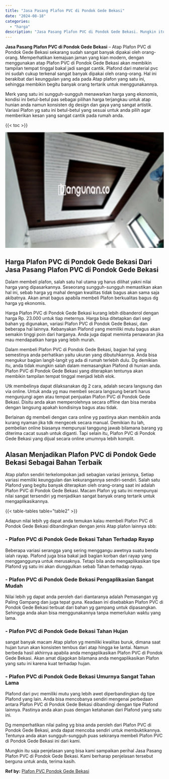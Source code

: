 ```yaml
---
title: "Jasa Pasang Plafon PVC di Pondok Gede Bekasi"
date: "2024-08-18"
categories: 
  - "harga"
description: "Jasa Pasang Plafon PVC di Pondok Gede Bekasi. Mungkin itu saja penjelasan yang bisa kami sampaikan perihal Jasa Pasang Plafon PVC di Pondok Gede Bekasi. Kami..."
---
```


**Jasa Pasang Plafon PVC di Pondok Gede Bekasi** – Atap Plafon PVC di Pondok Gede Bekasi sekarang sudah sangat banyak dipakai oleh orang-orang. Memperhatikan kemajuan jaman yang kian modern, dengan menggunakan atap Plafon PVC di Pondok Gede Bekasi akan membikin tampilan tempat tinggal bakal jadi sangat cantik. Plafond dari material pvc ini sudah cukup terkenal sangat banyak dipakai oleh orang-orang. Hal ini berakibat dari keunggulan yang ada pada Atap plafon yang satu ini, sehingga membikin begitu banyak orang tertarik untuk menggunakannya.

Merk yang satu ini sungguh-sungguh menawarkan harga yang ekonomis, kondisi ini betul-betul pas sebagai pilihan harga terjangkau untuk atap hunian anda namun konsisten dg design dan gaya yang sangat artistik. Variasi Plafon yg satu ini betul-betul yang sesuai untuk anda pilih agar memberikan kesan yang sangat cantik pada rumah anda.

{{< toc >}}

![Jasa Pasang Plafon PVC di Pondok Gede Bekasi](/images/flafond-pvc-murah05.png)

## Harga Plafon PVC di Pondok Gede Bekasi Dari Jasa Pasang Plafon PVC di Pondok Gede Bekasi

Dalam membeli plafon, salah satu hal utama yg harus dilihat yakni nilai harga yang dipasarkannya. Seseorang sungguh-sungguh memastikan akan hal ini, sebab harga yg mahal dengan kwalitas tidak bagus akan sama saja akibatnya. Akan amat bagus apabila membeli Plafon berkualitas bagus dg harga yg ekonomis.

Harga Plafon PVC di Pondok Gede Bekasi kurang lebih dibanderol dengan harga Rp. 23.000 untuk tiap meternya. Harga bisa ditetapkan dari segi bahan yg digunakan, variasi Plafon PVC di Pondok Gede Bekasi, dan beberapa hal lainnya. Kebanyakan Plafond yang memiliki mutu bagus akan semakin tinggi poin dari harganya. Anda juga dapat meminta penawaran jika mau mendapatkan harga yang lebih murah.

Dalam membeli Plafon PVC di Pondok Gede Bekasi, bagian hal yang semestinya anda perhatikan yaitu ukuran yang dibutuhkannya. Anda bisa mengukur bagian langit-langit yg ada di rumah terlebih dulu. Dg demikian itu, anda tidak mungkin salah dalam memasangkan Plafond di hunian anda. Plafon PVC di Pondok Gede Bekasi yang diterapkan tentunya akan membikin tampilan tempat tinggal menjadi lebih elok.

Utk membelinya dapat dilaksanakan dg 2 cara, adalah secara langsung dan via online. Untuk anda yg mau membeli secara langsung berarti harus mengunjungi agen atau tempat penjualan Plafon PVC di Pondok Gede Bekasi. Disitu anda akan memperolehnya secara offline dan bisa meraba dengan langsung apakah kondisinya bagus atau tidak.

Berlainan dg membeli dengan cara online yg pastinya akan membikin anda kurang nyaman jika tdk mengecek secara manual. Demikian itu lah, pembelian online biasanya mempunyai tanggung jawab bilamana barang yg diterima cacat susah untuk diganti. Tapi selain itu, Plafon PVC di Pondok Gede Bekasi yang dijual secara online umumnya lebih komplit.

## Alasan Menjadikan Plafon PVC di Pondok Gede Bekasi Sebagai Bahan Terbaik

Atap plafon sendiri terkelompokan jadi sebagian variasi jenisnya, Setiap variasi memiliki keunggulan dan kekurangannya sendiri-sendiri. Salah satu Plafond yang begitu banyak diterapkan oleh orang-orang saat ini adalah Plafon PVC di Pondok Gede Bekasi. Macam Plafon yg satu ini mempunyai nilai sangat tersendiri yg menjadikan sangat banyak orang tertarik untuk mengaplikasikannya.

{{< table-tables table="table2" >}}

Adapun nilai lebih yg dapat anda temukan kalau membeli Plafon PVC di Pondok Gede Bekasi dibandingkan dengan jenis Atap plafon lainnya sbb:

### \- Plafon PVC di Pondok Gede Bekasi Tahan Terhadap Rayap

Beberapa variasi serangga yang sering menggangu awetnya suatu benda ialah rayap. Plafond juga bisa bakal jadi bagian korban dari rayap yang mengganggunya untuk merusaknya. Tetapi bila anda mengaplikasikan tipe Plafond yg satu ini akan diunggulkan sebab Tahan terhadap rayap.

### \- Plafon PVC di Pondok Gede Bekasi Pengaplikasian Sangat Mudah

Nilai lebih yg dapat anda peroleh dari diantaranya adalah Pemasangan yg Paling Gampang dan juga tepat guna. Keadaan ini disebabkan Plafon PVC di Pondok Gede Bekasi terbuat dari bahan yg gampang untuk dipasangkan. Sehingga anda akan bisa menggunakannya tanpa memerlukan waktu yang lama.

### \- Plafon PVC di Pondok Gede Bekasi Tahan Hujan

sangat banyak macam Atap plafon yg memiliki kwalitas buruk, dimana saat hujan turun akan konsisten tembus dari atap hingga ke lantai. Namun berbeda hasil akhirnya apabila anda mengaplikasikan Plafon PVC di Pondok Gede Bekasi. Akan amat dijagokan bilamana anda mengaplikasikan Plafon yang satu ini karena kuat terhadap hujan.

### \- Plafon PVC di Pondok Gede Bekasi Umurnya Sangat Tahan Lama

Plafond dari pvc memiliki mutu yang lebih awet diperbandingkan dg tipe Plafond yang lain. Anda bisa mencobanya sendiri mengenai perbedaan antara Plafon PVC di Pondok Gede Bekasi dibandingi dengan tipe Plafond lainnya. Pastinya anda akan puas dengan ketahanan dari Plafond yang satu ini.

Dg memperhatikan nilai paling yg bisa anda peroleh dari Plafon PVC di Pondok Gede Bekasi, anda dapat mencoba sendiri untuk membuktikannya. Tentunya anda akan sungguh-sungguh puas sekiranya membeli Plafon PVC di Pondok Gede Bekasi ini dari kami.

Mungkin itu saja penjelasan yang bisa kami sampaikan perihal Jasa Pasang Plafon PVC di Pondok Gede Bekasi. Kami berharap penjelasan tersebut berguna untuk anda, terima kasih.

**Ref by:** [Plafon PVC Pondok Gede Bekasi](https://id.wikipedia.org/wiki/Plafon)
